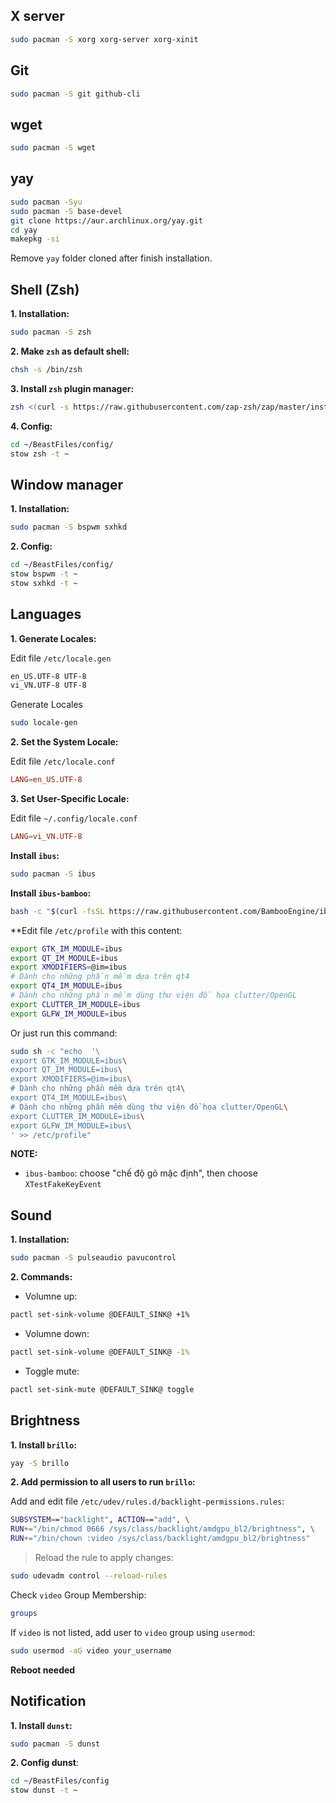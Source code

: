 ## X server

```sh
sudo pacman -S xorg xorg-server xorg-xinit
```

## Git
```sh
sudo pacman -S git github-cli
```

## wget
```sh
sudo pacman -S wget
```

## yay
```sh
sudo pacman -Syu
sudo pacman -S base-devel
git clone https://aur.archlinux.org/yay.git
cd yay
makepkg -si
```

Remove `yay` folder cloned after finish installation.

## Shell (Zsh)

**1. Installation:**
```sh
sudo pacman -S zsh
```

**2. Make `zsh` as default shell:**
```sh
chsh -s /bin/zsh
```

**3. Install `zsh` plugin manager:**
```sh
zsh <(curl -s https://raw.githubusercontent.com/zap-zsh/zap/master/install.zsh) --branch release-v1
```

**4. Config:**
```sh
cd ~/BeastFiles/config/
stow zsh -t ~
```

## Window manager

**1. Installation:**
```sh
sudo pacman -S bspwm sxhkd
```

**2. Config:**
```sh
cd ~/BeastFiles/config/
stow bspwm -t ~
stow sxhkd -t ~
```

## Languages

**1. Generate Locales:**

Edit file `/etc/locale.gen`
```sh
en_US.UTF-8 UTF-8
vi_VN.UTF-8 UTF-8
```

Generate Locales
```sh
sudo locale-gen
```

**2. Set the System Locale:**

Edit file `/etc/locale.conf`
```conf
LANG=en_US.UTF-8
```

**3. Set User-Specific Locale:**

Edit file `~/.config/locale.conf`
```conf
LANG=vi_VN.UTF-8
```

**Install `ibus`:**
```sh
sudo pacman -S ibus
```

**Install `ibus-bamboo`:**
```sh
bash -c "$(curl -fsSL https://raw.githubusercontent.com/BambooEngine/ibus-bamboo/master/archlinux/install.sh)"
```

**Edit file `/etc/profile` with this content:

```sh
export GTK_IM_MODULE=ibus
export QT_IM_MODULE=ibus
export XMODIFIERS=@im=ibus
# Dành cho những phần mềm dựa trên qt4
export QT4_IM_MODULE=ibus
# Dành cho những phần mềm dùng thư viện đồ họa clutter/OpenGL
export CLUTTER_IM_MODULE=ibus
export GLFW_IM_MODULE=ibus
```

Or just run this command:
```sh
sudo sh -c "echo  '\                                            
export GTK_IM_MODULE=ibus\
export QT_IM_MODULE=ibus\
export XMODIFIERS=@im=ibus\
# Dành cho những phần mềm dựa trên qt4\
export QT4_IM_MODULE=ibus\
# Dành cho những phần mềm dùng thư viện đồ họa clutter/OpenGL\
export CLUTTER_IM_MODULE=ibus\
export GLFW_IM_MODULE=ibus\
' >> /etc/profile"
```

**NOTE:**
- `ibus-bamboo`: choose "chế độ gõ mặc định", then choose `XTestFakeKeyEvent`

## Sound

**1. Installation:**
```sh
sudo pacman -S pulseaudio pavucontrol
```

**2. Commands:**
- Volumne up:
```sh
pactl set-sink-volume @DEFAULT_SINK@ +1%
```
- Volumne down:
```sh
pactl set-sink-volume @DEFAULT_SINK@ -1%
```
- Toggle mute:
```sh
pactl set-sink-mute @DEFAULT_SINK@ toggle
```

## Brightness

**1. Install `brillo`:**
```sh
yay -S brillo
```

**2. Add permission to all users to run `brillo`:**

Add and edit file `/etc/udev/rules.d/backlight-permissions.rules`:
```bash
SUBSYSTEM=="backlight", ACTION=="add", \
RUN+="/bin/chmod 0666 /sys/class/backlight/amdgpu_bl2/brightness", \
RUN+="/bin/chown :video /sys/class/backlight/amdgpu_bl2/brightness"
```

> Reload the rule to apply changes:
```sh
sudo udevadm control --reload-rules
```

Check `video` Group Membership:
```sh
groups
```

If `video` is not listed, add user to `video` group using `usermod`:
```sh
sudo usermod -aG video your_username
```

**Reboot needed**

## Notification

**1. Install `dunst`:**
```sh
sudo pacman -S dunst
```

**2. Config dunst**:
```sh
cd ~/BeastFiles/config
stow dunst -t ~
```

